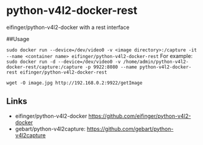 python-v4l2-docker-rest
=================

eifinger/python-v4l2-docker with a rest interface

##Usage

``sudo docker run --device=/dev/video0 -v <image directory>:/capture -it --name <container name> eifinger/python-v4l2-docker-rest``
For example:  
``sudo docker run -d --device=/dev/video0 -v /home/admin/python-v4l2-docker-rest/capture:/capture -p 9922:8080 --name python-v4l2-docker-rest eifinger/python-v4l2-docker-rest``

``wget -O image.jpg http://192.168.0.2:9922/getImage``

## Links
- eifinger/python-v4l2-docker <https://github.com/eifinger/python-v4l2-docker>
- gebart/python-v4l2capture: <https://github.com/gebart/python-v4l2capture>
